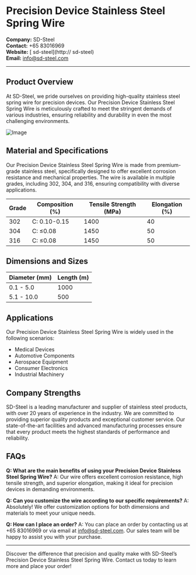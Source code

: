 # Precision Device Stainless Steel Spring Wire

**Company:** SD-Steel  
**Contact:** +65 83016969  
**Website:** [ sd-steel](http:// sd-steel)  
**Email:** info@sd-steel.com

---

## Product Overview

At SD-Steel, we pride ourselves on providing high-quality stainless steel spring wire for precision devices. Our Precision Device Stainless Steel Spring Wire is meticulously crafted to meet the stringent demands of various industries, ensuring reliability and durability in even the most challenging environments.

![Image](https://github.com/user-attachments/assets/2567258e-e124-4816-932d-1809bd27ef0b)

## Material and Specifications

Our Precision Device Stainless Steel Spring Wire is made from premium-grade stainless steel, specifically designed to offer excellent corrosion resistance and mechanical properties. The wire is available in multiple grades, including 302, 304, and 316, ensuring compatibility with diverse applications.

| Grade | Composition (%) | Tensile Strength (MPa) | Elongation (%) |
|-------|-----------------|------------------------|----------------|
| 302   | C: 0.10-0.15    | 1400                   | 40             |
| 304   | C: ≤0.08        | 1450                   | 50             |
| 316   | C: ≤0.08        | 1450                   | 50             |

## Dimensions and Sizes

| Diameter (mm) | Length (m) |
|---------------|------------|
| 0.1 - 5.0     | 1000       |
| 5.1 - 10.0    | 500        |

## Applications

Our Precision Device Stainless Steel Spring Wire is widely used in the following scenarios:
- Medical Devices
- Automotive Components
- Aerospace Equipment
- Consumer Electronics
- Industrial Machinery

## Company Strengths

SD-Steel is a leading manufacturer and supplier of stainless steel products, with over 20 years of experience in the industry. We are committed to providing superior quality products and exceptional customer service. Our state-of-the-art facilities and advanced manufacturing processes ensure that every product meets the highest standards of performance and reliability.

## FAQs

**Q: What are the main benefits of using your Precision Device Stainless Steel Spring Wire?**
A: Our wire offers excellent corrosion resistance, high tensile strength, and superior elongation, making it ideal for precision devices in demanding environments.

**Q: Can you customize the wire according to our specific requirements?**
A: Absolutely! We offer customization options for both dimensions and materials to meet your unique needs.

**Q: How can I place an order?**
A: You can place an order by contacting us at +65 83016969 or via email at info@sd-steel.com. Our sales team will be happy to assist you with your purchase.

---

Discover the difference that precision and quality make with SD-Steel’s Precision Device Stainless Steel Spring Wire. Contact us today to learn more and place your order!